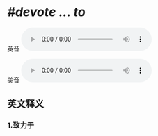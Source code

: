 # ***\#devote ... to*** 
英音
<audio src="./media/devote ... to1_AAC.aac" controls="controls"></audio>

美音
<audio src="./media/devote ... to2_AAC.aac" controls="controls"></audio>



  

英文释义
---
### 1.**致力于**  


